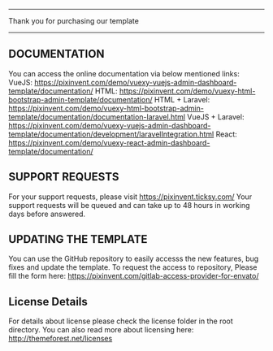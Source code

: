 *************************************
Thank you for purchasing our template
*************************************

DOCUMENTATION
-------------
You can access the online documentation via below mentioned links:
VueJS: https://pixinvent.com/demo/vuexy-vuejs-admin-dashboard-template/documentation/
HTML: https://pixinvent.com/demo/vuexy-html-bootstrap-admin-template/documentation/
HTML + Laravel: https://pixinvent.com/demo/vuexy-html-bootstrap-admin-template/documentation/documentation-laravel.html
VueJS + Laravel: https://pixinvent.com/demo/vuexy-vuejs-admin-dashboard-template/documentation/development/laravelIntegration.html
React: https://pixinvent.com/demo/vuexy-react-admin-dashboard-template/documentation/

SUPPORT REQUESTS
----------------
For your support requests, please visit https://pixinvent.ticksy.com/
Your support requests will be queued and can take up to 48 hours in working days before answered.

UPDATING THE TEMPLATE
---------------------
You can use the GitHub repository to easily accesss the new features, bug fixes and update the template.
To request the access to repository, Please fill the form here: https://pixinvent.com/gitlab-access-provider-for-envato/

License Details
----------------
For details about license please check the license folder in the root directory. You can also read more about licensing here: http://themeforest.net/licenses
